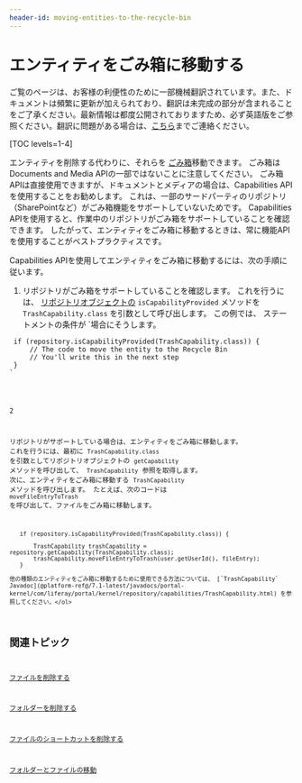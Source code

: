 ```yaml
---
header-id: moving-entities-to-the-recycle-bin
---
```


# エンティティをごみ箱に移動する

<p class="alert alert-info"><span class="wysiwyg-color-blue120">ご覧のページは、お客様の利便性のために一部機械翻訳されています。また、ドキュメントは頻繁に更新が加えられており、翻訳は未完成の部分が含まれることをご了承ください。最新情報は都度公開されておりますため、必ず英語版をご参照ください。翻訳に問題がある場合は、<a href="mailto:support-content-jp@liferay.com">こちら</a>までご連絡ください。</span></p>

[TOC levels=1-4]

エンティティを削除する代わりに、それらを [ごみ箱](/docs/7-1/user/-/knowledge_base/u/restoring-deleted-assets)移動できます。 ごみ箱はDocuments and Media APIの一部ではないことに注意してください。 ごみ箱APIは直接使用できますが、ドキュメントとメディアの場合は、Capabilities APIを使用することをお勧めします。 これは、一部のサードパーティのリポジトリ（SharePointなど）がごみ箱機能をサポートしていないためです。 Capabilities APIを使用すると、作業中のリポジトリがごみ箱をサポートしていることを確認できます。 したがって、エンティティをごみ箱に移動するときは、常に機能APIを使用することがベストプラクティスです。

Capabilities APIを使用してエンティティをごみ箱に移動するには、次の手順に従います。

1.  リポジトリがごみ箱をサポートしていることを確認します。 これを行うには、 [リポジトリオブジェクトの](/docs/7-1/tutorials/-/knowledge_base/t/getting-started-with-the-documents-and-media-api#specifying-repositories) `isCapabilityProvided` メソッドを `TrashCapability.class` を引数として呼び出します。 この例では、</code> ステートメントの条件が `場合にそうします。</p>

<pre><code> if (repository.isCapabilityProvided(TrashCapability.class)) {
     // The code to move the entity to the Recycle Bin
     // You'll write this in the next step
 }
`</pre></li>

2

リポジトリがサポートしている場合は、エンティティをごみ箱に移動します。 これを行うには、最初に `TrashCapability.class` を引数としてリポジトリオブジェクトの `getCapability` メソッドを呼び出して、 `TrashCapability` 参照を取得します。 次に、エンティティをごみ箱に移動する `TrashCapability` メソッドを呼び出します。 たとえば、次のコードは `moveFileEntryToTrash` を呼び出して、ファイルをごみ箱に移動します。
  
       if (repository.isCapabilityProvided(TrashCapability.class)) {
      
           TrashCapability trashCapability = repository.getCapability(TrashCapability.class);
           trashCapability.moveFileEntryToTrash(user.getUserId(), fileEntry);
       }

    他の種類のエンティティをごみ箱に移動するために使用できる方法については、 [`TrashCapability` Javadoc](@platform-ref@/7.1-latest/javadocs/portal-kernel/com/liferay/portal/kernel/repository/capabilities/TrashCapability.html) を参照してください。</ol>

## 関連トピック

[ファイルを削除する](/docs/7-1/tutorials/-/knowledge_base/t/deleting-files)

[フォルダーを削除する](/docs/7-1/tutorials/-/knowledge_base/t/deleting-folders)

[ファイルのショートカットを削除する](/docs/7-1/tutorials/-/knowledge_base/t/deleting-file-shortcuts)

[フォルダーとファイルの移動](/docs/7-1/tutorials/-/knowledge_base/t/moving-folders-and-files)
